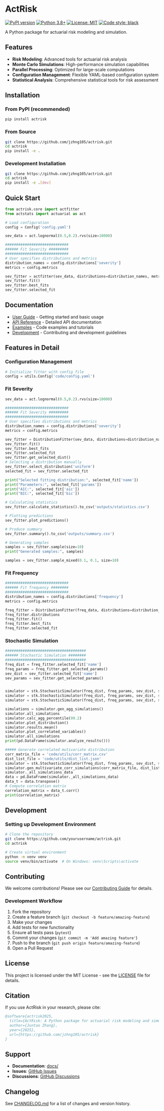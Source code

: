 # ActRisk

[![PyPI version](https://badge.fury.io/py/actrisk.svg)](https://badge.fury.io/py/actrisk)
[![Python 3.8+](https://img.shields.io/badge/python-3.8+-blue.svg)](https://www.python.org/downloads/)
[![License: MIT](https://img.shields.io/badge/License-MIT-yellow.svg)](https://opensource.org/licenses/MIT)
[![Code style: black](https://img.shields.io/badge/code%20style-black-000000.svg)](https://github.com/psf/black)

A Python package for actuarial risk modeling and simulation.

## Features

- **Risk Modeling**: Advanced tools for actuarial risk analysis
- **Monte Carlo Simulations**: High-performance simulation capabilities
- **Parallel Processing**: Optimized for large-scale computations
- **Configuration Management**: Flexible YAML-based configuration system
- **Statistical Analysis**: Comprehensive statistical tools for risk assessment

## Installation

### From PyPI (recommended)

```bash
pip install actrisk
```

### From Source

```bash
git clone https://github.com/jzhng105/actrisk.git
cd actrisk
pip install -e .
```

### Development Installation

```bash
git clone https://github.com/jzhng105/actrisk.git
cd actrisk
pip install -e .[dev]
```

## Quick Start

```python
from actrisk.core import actfitter
from actstats import actuarial as act

# Load configuration
config = Config('config.yaml')

sev_data = act.lognormal(0.5,0.2).rvs(size=10000)

#############################
###### Fit Severity #########
#############################
# User specifies distributions and metrics 
distribution_names = config.distributions['severity']
metrics = config.metrics

sev_fitter = actfitter(sev_data, distributions=distribution_names, metrics=metrics)
sev_fitter.fit()
sev_fitter.best_fits
sev_fitter.selected_fit
```

## Documentation

- [User Guide](docs/user_guide.md) - Getting started and basic usage
- [API Reference](docs/api_reference.md) - Detailed API documentation
- [Examples](docs/examples.md) - Code examples and tutorials
- [Development](docs/development.md) - Contributing and development guidelines

## Features in Detail

### Configuration Management
```python
# Initialize fitter with config file
config = utils.Config('code/config.yaml')

```

### Fit Severity
```python
sev_data = act.lognormal(0.5,0.2).rvs(size=10000)

#############################
###### Fit Severity #########
#############################
# User specifies distributions and metrics 
distribution_names = config.distributions['severity']
metrics = config.metrics

sev_fitter = DistributionFitter(sev_data, distributions=distribution_names, metrics=metrics)
sev_fitter.fit()
sev_fitter.best_fits
sev_fitter.selected_fit
sev_fitter.get_selected_dist()
# Selecting a distribution manually
sev_fitter.select_distribution('uniform')
selected_fit = sev_fitter.selected_fit

print("Selected fitting distribution:", selected_fit['name'])
print("Parameters:", selected_fit['params'])
print("AIC:", selected_fit['aic'])
print("BIC:", selected_fit['bic'])

# Calculating statistics
sev_fitter.calculate_statistics().to_csv('outputs/statistics.csv')

# Plotting predictions
sev_fitter.plot_predictions()

# Produce summary
sev_fitter.summary().to_csv('outputs/summary.csv')

# Generating samples
samples = sev_fitter.sample(size=10)
print("Generated samples:", samples)

samples = sev_fitter.sample_mixed(0.1, 0.1, size=10)
```

### Fit Frequency

```python
#############################
###### Fit frequency ########
#############################
distribution_names = config.distributions['frequency']
metrics = config.metrics

freq_fitter = DistributionFitter(freq_data, distributions=distribution_names, metrics=metrics)
freq_fitter.distributions
freq_fitter.fit()
freq_fitter.best_fits
freq_fitter.selected_fit

```

### Stochastic Simulation

```python
#####################################
###### Stochastic Simulation ########
#####################################
freq_dist = freq_fitter.selected_fit['name']
freq_params = freq_fitter.get_selected_params()
sev_dist = sev_fitter.selected_fit['name']
sev_params = sev_fitter.get_selected_params()


simulator = stk.StochasticSimulator(freq_dist, freq_params, sev_dist, sev_params, 100, True, 1234, 0.6, 'frank', 0.6)
simulator = stk.StochasticSimulator(freq_dist, freq_params, sev_dist, sev_params, 100, True, 1234, 0.6)
simulator = stk.StochasticSimulator(freq_dist, freq_params, sev_dist, sev_params, 100, True, 1234)

simulations = simulator.gen_agg_simulations()
simulator.all_simulations
simulator.calc_agg_percentile(99.2)
simulator.plot_distribution()
simulator.results.mean()
simulator.plot_correlated_variables()
simulator.all_simulations
print(pd.DataFrame(simulator.analyze_results()))

##### Generate correlated mutivariate distribution
corr_matrix_file = 'code/utils/corr_matrix.csv'
dist_list_file = 'code/utils/dist_list.json'
simulator = stk.StochasticSimulator(freq_dist, freq_params, sev_dist, sev_params, 10000, True, 1034, 0.6)
simulator.gen_multivariate_corr_simulations(corr_matrix_file, dist_list_file, True)
simulator._all_simulations_data
data = pd.DataFrame(simulator._all_simulations_data)
data_t = data.transpose()
# Compute correlation matrix
correlation_matrix = data_t.corr()
print(correlation_matrix)
```

## Development

### Setting up Development Environment

```bash
# Clone the repository
git clone https://github.com/yourusername/actrisk.git
cd actrisk

# Create virtual environment
python -m venv venv
source venv/bin/activate  # On Windows: venv\Scripts\activate
```

## Contributing

We welcome contributions! Please see our [Contributing Guide](CONTRIBUTING.md) for details.

### Development Workflow

1. Fork the repository
2. Create a feature branch (`git checkout -b feature/amazing-feature`)
3. Make your changes
4. Add tests for new functionality
5. Ensure all tests pass (`pytest`)
6. Commit your changes (`git commit -m 'Add amazing feature'`)
7. Push to the branch (`git push origin feature/amazing-feature`)
8. Open a Pull Request

## License

This project is licensed under the MIT License - see the [LICENSE](LICENSE) file for details.

## Citation

If you use ActRisk in your research, please cite:

```bibtex
@software{actrisk2025,
  title={ActRisk: A Python package for actuarial risk modeling and simulation},
  author={Juntao Zhang},
  year={2025},
  url={https://github.com/jzhng105/actrisk}
}
```

## Support

- **Documentation**: [docs/](docs/)
- **Issues**: [GitHub Issues](https://github.com/jzhng105/actrisk/issues)
- **Discussions**: [GitHub Discussions](https://github.com/jzhng105/actrisk/discussions)

## Changelog

See [CHANGELOG.md](CHANGELOG.md) for a list of changes and version history.